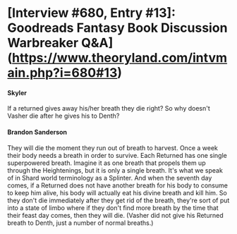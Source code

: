 # [Interview #680, Entry #13]: Goodreads Fantasy Book Discussion Warbreaker Q&A](https://www.theoryland.com/intvmain.php?i=680#13)

#### Skyler

If a returned gives away his/her breath they die right? So why doesn't Vasher die after he gives his to Denth?

#### Brandon Sanderson

They will die the moment they run out of breath to harvest. Once a week their body needs a breath in order to survive. Each Returned has one single superpowered breath. Imagine it as one breath that propels them up through the Heightenings, but it is only a single breath. It's what we speak of in Shard world terminology as a Splinter. And when the seventh day comes, if a Returned does not have another breath for his body to consume to keep him alive, his body will actually eat his divine breath and kill him. So they don't die immediately after they get rid of the breath, they're sort of put into a state of limbo where if they don't find more breath by the time that their feast day comes, then they will die. (Vasher did not give his Returned breath to Denth, just a number of normal breaths.)

